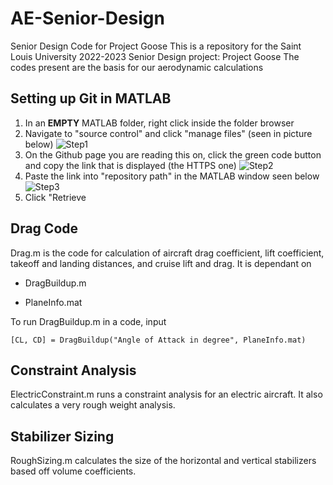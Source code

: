# AE-Senior-Design
Senior Design Code for Project Goose
This is a repository for the Saint Louis University 2022-2023 Senior Design project: Project Goose
The codes present are the basis for our aerodynamic calculations

## Setting up Git in MATLAB
1. In an **EMPTY** MATLAB folder, right click inside the folder browser 
2. Navigate to "source control" and click "manage files" (seen in picture below)
![Step1](https://imgur.com/skGyjZP)
3. On the Github page you are reading this on, click the green code button and copy the link that is displayed (the HTTPS one)
![Step2](https://imgur.com/9lW3jcB)
4. Paste the link into "repository path" in the MATLAB window seen below
![Step3](https://imgur.com/FeGlWyR)
5. Click "Retrieve

## Drag Code
Drag.m is the code for calculation of aircraft drag coefficient, lift coefficient, takeoff and landing distances, and cruise lift and drag.
It is dependant on

* DragBuildup.m
- PlaneInfo.mat

To run DragBuildup.m in a code, input 
```
[CL, CD] = DragBuildup("Angle of Attack in degree", PlaneInfo.mat)
```

## Constraint Analysis 
ElectricConstraint.m runs a constraint analysis for an electric aircraft. It also calculates a very rough weight analysis. 

## Stabilizer Sizing
RoughSizing.m calculates the size of the horizontal and vertical stabilizers based off volume coefficients.

